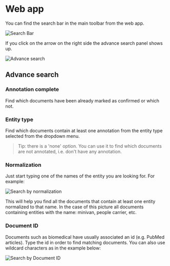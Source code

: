 # Web app

You can find the search bar in the main toolbar from the web app.

![Search Bar](https://raw.githubusercontent.com/tagtog/tagtog-doc/master/resources/searchbar.png)

If you click on the arrow on the right side the advance search panel shows up.

![Advance search](https://raw.githubusercontent.com/tagtog/tagtog-doc/master/resources/advancesearch.png)

## Advance search

### Annotation complete
Find which documents have been already marked as confirmed or which not.

### Entity type
Find which documents contain at least one annotation from the entity type selected from the dropdown menu.

>Tip: there is a 'none' option. You can use it to find which documents are not annotated, i.e. don't have any annotation.

### Normalization

Just start typing one of the names of the entity you are looking for. For example:

![Search by normalization](https://raw.githubusercontent.com/tagtog/tagtog-doc/master/resources/search_normalization.png)

This will help you find all the documents that contain at least one entity normalized to that name. In the case of this picture all documents containing entities with the name: minivan, people carrier, etc.

### Document ID

Documents such as biomedical have usually associated an id (e.g. PubMed articles). Type the id in order to find matching documents. You can also use wildcard characters as in the example below:

![Search by Document ID](https://raw.githubusercontent.com/tagtog/tagtog-doc/master/resources/docIdsearch.png)
